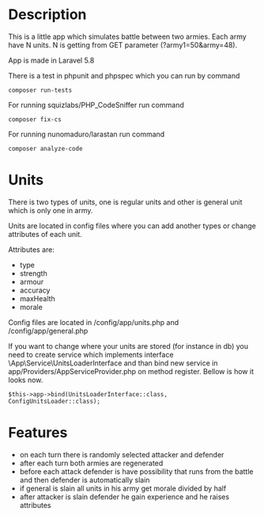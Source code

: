 # Description
This is a little app which simulates battle between two armies. Each army have N units. N is getting from GET parameter (?army1=50&army=48).

App is made in Laravel 5.8

There is a test in phpunit and phpspec which you can run by command
```
composer run-tests
```
For running squizlabs/PHP_CodeSniffer run command
```
composer fix-cs
```
For running nunomaduro/larastan run command
```
composer analyze-code
```


# Units
There is two types of units, one is regular units and other is general unit which is only one in army.

Units are located in config files where you can add another types or change attributes of each unit.

Attributes are:
- type
- strength 
- armour
- accuracy
- maxHealth
- morale

Config files are located in /config/app/units.php and /config/app/general.php

If you want to change where your units are stored (for instance in db) you need to create service which implements interface \App\Service\UnitsLoaderInterface and than bind new service in app/Providers/AppServiceProvider.php on method register. Bellow is how it looks now.

```
$this->app->bind(UnitsLoaderInterface::class, ConfigUnitsLoader::class);
```

# Features
- on each turn there is randomly selected attacker and defender
- after each turn both armies are regenerated
- before each attack defender is have possibility that runs from the battle and then defender is automatically slain
- if general is slain all units in his army get morale divided by half
- after attacker is slain defender he gain experience and he raises attributes